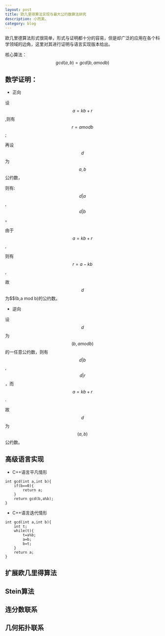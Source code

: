 ```yaml
---
layout: post
title: 欧几里得算法实现与最大公约数算法研究
description: 小而美。
category: blog
---
```


欧几里德算法形式很简单，形式与证明都十分的容易，但是却广泛的应用在各个科学领域的边角，这里对其进行证明与语言实现版本给出。

核心算法：$$gcd(a,b)=gcd(b,a mod b)$$

数学证明：
--

- 正向

设$$a=kb+r$$,则有$$r=a mod b$$;

再设$$d$$为$$a,b$$公约数，

则有:$$d|a$$,$$d|b$$。

由于$$a=kb+r$$,

则有$$r=a-kb$$,

故$$d$$为$$(b,a mod b)的公约数。

- 逆向

设$$d$$为$$(b,a mod b)$$的一任意公约数，则有$$d|b$$,$$d|r$$，而$$a=kb+r$$.

故$$d$$为$$(a,b)$$公约数。

高级语言实现
--

- C++语言平凡情形

~~~
int gcd(int a,int b){
    if(b==0){
        return a;
    }
    return gcd(b,a%b);
}
~~~

- C++语言迭代情形

~~~
int gcd(int a,int b){
    int t;
    while(t){
        t=a%b;
        a=b;
        b=t;
    }
    return a;
}
~~~

扩展欧几里得算法
--

Stein算法
--

连分数联系
--

几何拓扑联系
--


